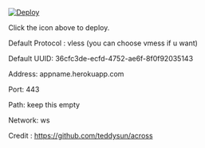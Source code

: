 [![Deploy](https://www.herokucdn.com/deploy/button.png)](https://dashboard.heroku.com/new?template=https://github.com/gaskariya/lessgoo89)

Click the icon above to deploy.

Default Protocol : vless (you can choose vmess if u want)

Default UUID: 36cfc3de-ecfd-4752-ae6f-8f0f92035143

Address: appname.herokuapp.com

Port: 443

Path: keep this empty

Network: ws

Credit : https://github.com/teddysun/across
